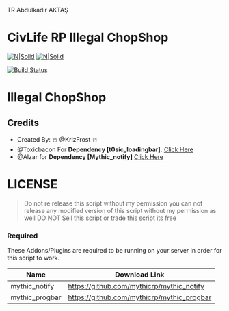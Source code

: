 TR Abdulkadir AKTAŞ
# CivLife RP Illegal ChopShop

[![N|Solid](https://i.imgur.com/kChw9D7.png)](https://discord.gg/HNcGftj)
[![N|Solid](https://i.imgur.com/agZegpm.png)](https://discord.gg/HNcGftj)

[![Build Status](https://travis-ci.org/joemccann/dillinger.svg?branch=master)]()
# Illegal ChopShop
## Credits
- Created By: ☃️ @KrizFrost ☃️
- @Toxicbacon  For **Dependency [t0sic_loadingbar].**  [Click Here](https://github.com/t0sic/t0sic_loadingbar)
- @Alzar for **Dependency [Mythic_notify]** [Click Here](https://github.com/mythicrp/mythic_notify)

# LICENSE

> Do not re release this script
> without my permission you can
> not release any modified version
> of this script without my permission as well
> DO NOT Sell this script or trade this script its free
### Required
These Addons/Plugins are required to be running on your server in order for this script to work.

| Name | Download Link |
| ------ | ------ |
| mythic_notify | https://github.com/mythicrp/mythic_notify |
| mythic_progbar | https://github.com/mythicrp/mythic_progbar |
